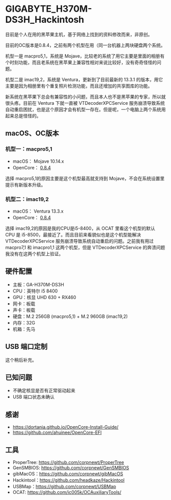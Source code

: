 # GIGABYTE_H370M-DS3H_Hackintosh

目前是个人在用的黑苹果主机，基于网络上找到的资料修改而来，非原创。

目前的OC版本是0.8.4，之前有两个机型在用（同一台机器上两块硬盘两个系统。

机型一是 macpro5,1，系统是 Mojave，比较老的系统了用它主要是里面的相册有个时刻功能，而且老系统在黑苹果上兼容性相对来说比较好，没有奇奇怪怪的问题。

机型二是 imac19,2，系统是 Ventura，更新到了目前最新的 13.3.1 的版本，用它主要是因为相册里有个重复照片检测功能，而且还增加的共享图库的功能。

新系统在黑苹果下总会有兼容性的小问题，而且本人也不是黑苹果的专家，所以就很头疼。目前在 Ventura 下就一直被 VTDecoderXPCService 服务崩溃导致系统自动重启困扰，也是这个原因才会有机型一存在。但是呢，一个电脑上两个系统用起来总是怪怪的。

## macOS、OC版本

### 机型一：macpro5,1
* macOS： Mojave 10.14.x
* OpenCore： [0.8.4](https://github.com/acidanthera/OpenCorePkg/releases/tag/0.8.4)

选择 macpro5,1的原因主要是这个机型最高就支持到 Mojave，不会在系统设置里提示有新版本升级。
### 机型二：imac19,2
* macOS： Ventura 13.3.x
* OpenCore： [0.8.4](https://github.com/acidanthera/OpenCorePkg/releases/tag/0.8.4)

选择 imac19,2的原因是我的CPU是i5-8400，从 OCAT 里看这个机型的默认 CPU 是 i5-8500，最接近了。而且目前来看貌似也是这个机型能解决 VTDecoderXPCService 服务崩溃导致系统自动重启的问题。之前我有用过 macpro7,1 和 imacpro1,1 这两个机型，但是 VTDecoderXPCService 的奔溃问题我没有在这两个机型上验证。



## 硬件配置
* 主板：GA-H370M-DS3H 
* CPU：英特尔 i5 8400
* GPU：核显 UHD 630 + RX460
* 网卡：板载 
* 声卡：板载
* 硬盘：M.2 256GB (macpro5,1) + M.2 960GB (imac19,2)
* 内存：32G
* 机箱：先马

## USB 端口定制
这个稍后补充。

## 已知问题
* 不确定核显是否有正常驱动起来
* USB 端口状态未确认

## 感谢
* https://dortania.github.io/OpenCore-Install-Guide/
* https://github.com/ahuinee/OpenCore-EFI


## 工具
* ProperTree: https://github.com/corpnewt/ProperTree
* GenSMBIOS: https://github.com/corpnewt/GenSMBIOS
* gibMacOS：https://github.com/corpnewt/gibMacOS
* Hackintool：https://github.com/headkaze/Hackintool
* USBMap：https://github.com/corpnewt/USBMap
* OCAT: https://github.com/ic005k/OCAuxiliaryTools/